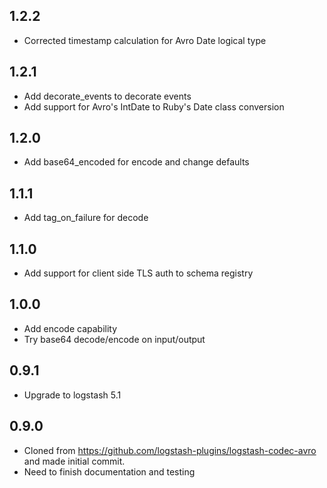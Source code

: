 ## 1.2.2
 - Corrected timestamp calculation for Avro Date logical type

## 1.2.1
 - Add decorate_events to decorate events
 - Add support for Avro's IntDate to Ruby's Date class conversion

## 1.2.0
 - Add base64_encoded for encode and change defaults

## 1.1.1
 - Add tag_on_failure for decode

## 1.1.0
 - Add support for client side TLS auth to schema registry

## 1.0.0
 - Add encode capability
 - Try base64 decode/encode on input/output

## 0.9.1
 - Upgrade to logstash 5.1

## 0.9.0
 - Cloned from https://github.com/logstash-plugins/logstash-codec-avro and made initial commit.
 - Need to finish documentation and testing
